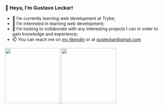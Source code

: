 
### 👋 Heya, I’m Gustavo Leckar!

- 🌱 I’m currently learning web development at Trybe;
- 👀 I’m interested in learning web development;
- 🤝 I’m looking to collaborate with any interesting projects I can in order to gain knowledge and experience;
- 📫 You can reach me on [my likendin](https://linkedin.com/in/gustavoleckar/) or at gusleckar@gmail.com


<div align="left">
  <a href="https://github.com/Leckar">
  <img height="180em" src="https://github-readme-stats.vercel.app/api?username=Leckar&show_icons=true&theme=highcontrast&include_all_commits=true&count_private=true"/>
  <img height="180em" src="https://github-readme-stats.vercel.app/api/top-langs/?username=Leckar&layout=compact&theme=highcontrast"/>
</div>
